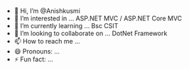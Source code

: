 - 👋 Hi, I’m @Anishkusmi
- 👀 I’m interested in ... ASP.NET MVC / ASP.NET Core MVC
- 🌱 I’m currently learning ... Bsc CSIT
- 💞️ I’m looking to collaborate on ... DotNet Framework
- 📫 How to reach me ...
- 😄 Pronouns: ...
- ⚡ Fun fact: ...

<!---
Anishkusmi/Anishkusmi is a ✨ special ✨ repository because its `README.md` (this file) appears on your GitHub profile.
You can click the Preview link to take a look at your changes.
--->
